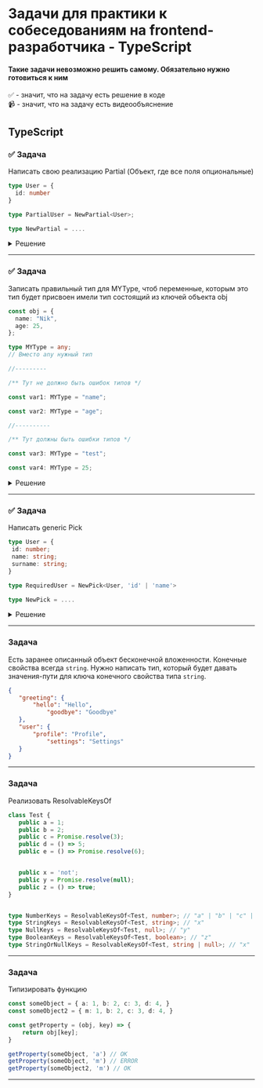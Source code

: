 # Задачи для практики к собеседованиям на frontend-разработчика - TypeScript

#### Такие задачи невозможно решить самому. Обязательно нужно готовиться к ним

✅ - значит, что на задачу есть решение в коде  
📹 - значит, что на задачу есть видеообъяснение

## TypeScript

### ✅ Задача

Написать свою реализацию Partial (Объект, где все поля опциональные)   

```ts
type User = {  
  id: number  
}  

type PartialUser = NewPartial<User>;

type NewPartial = ....
```

<details>
  <summary>Решение</summary>

```ts
type NewPartial<T> = {  
  [key in keyof T]?: T[key];  
}
```
</details>

 ---
 <!--  ------------------------------------------------------------------------------------------------------------------------------------------------------- -->

### ✅ Задача

Записать правильный тип для MYType, чтоб переменные, которым это тип будет присвоен имели тип состоящий из ключей объекта obj

```ts
const obj = {
  name: "Nik",
  age: 25,
};

type MYType = any;
// Вместо any нужный тип

//---------

/** Тут не должно быть ошибок типов */

const var1: MYType = "name";

const var2: MYType = "age";

//----------

/** Тут должны быть ошибки типов */

const var3: MYType = "test";

const var4: MYType = 25;

```

<details>
  <summary>Решение</summary>

```ts
  type MYType = keyof obj // "name" |"age"
```
</details>

  ---
 <!--  ------------------------------------------------------------------------------------------------------------------------------------------------------- -->


 ### ✅ Задача

 Написать generic Pick

 ```ts
type User = {
  id: number;
  name: string;
  surname: string;
}

type RequiredUser = NewPick<User, 'id' | 'name'>

type NewPick = ....

```

<details>
  <summary>Решение</summary>

```ts
type NewPick<T, K extends keyof T> = {
    [P in K]: T[P];
}
```
</details>






  ---
 <!--  ------------------------------------------------------------------------------------------------------------------------------------------------------- -->


### Задача

Есть заранее описанный объект бесконечной вложенности. Конечные свойства всегда `string`. Нужно написать тип, который будет давать значения-пути для ключа конечного свойства типа `string`.

 ```json
{
    "greeting": {
        "hello": "Hello",
            "goodbye": "Goodbye"
    },
    "user": {
        "profile": "Profile",
            "settings": "Settings"
    }
}
```

  ---
 <!--  ------------------------------------------------------------------------------------------------------------------------------------------------------- -->

### Задача

Реализовать ResolvableKeysOf

```ts
class Test {
   public a = 1;
   public b = 2;
   public c = Promise.resolve(3);
   public d = () => 5;
   public e = () => Promise.resolve(6);


   public x = 'not';
   public y = Promise.resolve(null);
   public z = () => true;
}


type NumberKeys = ResolvableKeysOf<Test, number>; // "a" | "b" | "c" | "d" | "e"
type StringKeys = ResolvableKeysOf<Test, string>; // "x"
type NullKeys = ResolvableKeysOf<Test, null>; // "y"
type BooleanKeys = ResolvableKeysOf<Test, boolean>; // "z"
type StringOrNullKeys = ResolvableKeysOf<Test, string | null>; // "x" | "y"
```

  ---
 <!--  ------------------------------------------------------------------------------------------------------------------------------------------------------- -->


### Задача

Типизировать функцию

```ts
const someObject = { a: 1, b: 2, c: 3, d: 4, }
const someObject2 = { m: 1, b: 2, c: 3, d: 4, }

const getProperty = (obj, key) => {
    return obj[key];
}

getProperty(someObject, 'a') // OK
getProperty(someObject, 'm') // ERROR
getProperty(someObject2, 'm') // OK
```

  ---
 <!--  ------------------------------------------------------------------------------------------------------------------------------------------------------- -->
